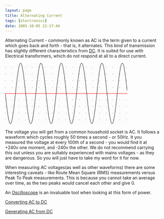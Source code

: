 ```yaml
---
layout: page
title: Alternating Current
tags: [electronics]
date: 2005-10-05 22:17:44
---
```

Alternating Current - commonly known as AC is the term given to a current which goes back and forth - that is, it alternates. This kind of transmission has slightly different characteristics from [DC](/wiki/direct_current.html "Direct Current"). It is suited for use with Electrical transformers, which do not respond at all to a direct current.

![A plot of a Sine Wave](/galleries/gallery-1-common-images/308-sinewave.gif)

The voltage you will get from a common household socket is AC. It follows a waveform which cycles roughly 50 times a second - or 50Hz. It you measured the voltage at every 100th of a second - you would find it at +240v one moment, and -240v the other. We do not recommend carrying this out unless you are suitably experienced with mains voltages - as they are dangerous. So you will just have to take my word for it for now.

When measuring AC voltages(as well as other waveforms) there are some interesting caveats - like Route Mean Square (RMS) measurements versus Peak To Peak measurements. This is because you cannot take an average over time, as the two peaks would cancel each other and give 0.

An [Oscilloscope](/wiki/oscilloscope.html "Systems designed to view voltage/current over time") is an invaluable tool when looking at this form of power.

[Converting AC to DC](/wiki/converting_ac_to_dc.html "Converting AC To DC")

[Generating AC from DC](/wiki/generating_ac_from_dc.html "Generating AC From DC")
